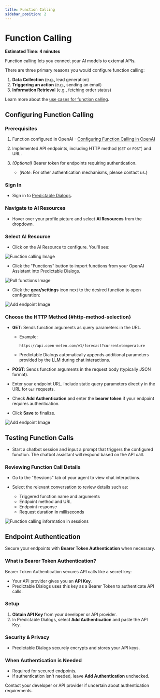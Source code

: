 ```yaml
---
title: Function Calling
sidebar_position: 2
---
```


# Function Calling

**Estimated Time: 4 minutes**

Function calling lets you connect your AI models to external APIs.

There are three primary reasons you would configure function calling:

1. **Data Collection** (e.g., lead generation)
2. **Triggering an action** (e.g., sending an email)
3. **Information Retrieval** (e.g., fetching order status)

Learn more about the [use cases for function calling](https://predictabledialogs.com/learn/function-calling-use-cases).

## Configuring Function Calling

### Prerequisites

1. Function configured in OpenAI - [Configuring Function Calling in OpenAI](https://predictabledialogs.com/learn/openai/configuring-function-calling)
2. Implemented API endpoints, including HTTP method (`GET` or `POST`) and URL.
3. *(Optional)* Bearer token for endpoints requiring authentication.

   * (*Note*: For other authentication mechanisms, please contact us.)

### Sign In

* Sign in to [Predictable Dialogs](https://predictabledialogs.com/sign-in).

### Navigate to AI Resources

* Hover over your profile picture and select **AI Resources** from the dropdown.

### Select AI Resource

* Click on the AI Resource to configure. You'll see:

![Function calling Image](/img/function-calling.webp)

* Click the "Functions" button to import functions from your OpenAI Assistant into Predictable Dialogs.

![Pull functions Image](/img/pull-functions.webp)

* Click the **gear/settings** icon next to the desired function to open configuration:

![Add endpoint Image](/img/configure-functions.webp)

### Choose the HTTP Method {#http-method-selection}

* **GET**: Sends function arguments as query parameters in the URL.

  * Example:

    ```
    https://api.open-meteo.com/v1/forecast?current=temperature
    ```
  * Predictable Dialogs automatically appends additional parameters provided by the LLM during chat interactions.

* **POST**: Sends function arguments in the request body (typically JSON format).

* Enter your endpoint URL. Include static query parameters directly in the URL for `GET` requests.

* Check **Add Authentication** and enter the **bearer token** if your endpoint requires authentication.

* Click **Save** to finalize.

![Add endpoint Image](/img/add-endpoint.webp)

## Testing Function Calls

* Start a chatbot session and input a prompt that triggers the configured function. The chatbot assistant will respond based on the API call.

### Reviewing Function Call Details

* Go to the "Sessions" tab of your agent to view chat interactions.
* Select the relevant conversation to review details such as:

  * Triggered function name and arguments
  * Endpoint method and URL
  * Endpoint response
  * Request duration in milliseconds

![Function calling information in sessions](/img/function-calling-sessions.webp)

## Endpoint Authentication

Secure your endpoints with **Bearer Token Authentication** when necessary.

### What is Bearer Token Authentication?

Bearer Token Authentication secures API calls like a secret key:

* Your API provider gives you an **API Key**.
* Predictable Dialogs uses this key as a Bearer Token to authenticate API calls.

### Setup

1. **Obtain API Key** from your developer or API provider.
2. In Predictable Dialogs, select **Add Authentication** and paste the API Key.

### Security & Privacy

* Predictable Dialogs securely encrypts and stores your API keys.

### When Authentication is Needed

* Required for secured endpoints.
* If authentication isn't needed, leave **Add Authentication** unchecked.

Contact your developer or API provider if uncertain about authentication requirements.